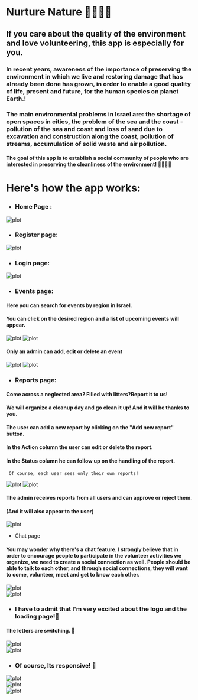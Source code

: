 # Nurture Nature 🌳🌲🌼🌻

## If you care about the quality of the environment and love volunteering, this app is especially for you.

### In recent years, awareness of the importance of preserving the environment in which we live and restoring damage that has already been done has grown, in order to enable a good quality of life, present and future, for the human species on planet Earth.!

### The main environmental problems in Israel are: the shortage of open spaces in cities, the problem of the sea and the coast - pollution of the sea and coast and loss of sand due to excavation and construction along the coast, pollution of streams, accumulation of solid waste and air pollution.

#### The goal of this app is to establish a social community of people who are interested in preserving the cleanliness of the environment! 🙋‍♀️🙋‍♂️

# Here's how the app works:

- ### Home Page :
![plot](./client/src/assest/README/home-page.jpg) 

- ### Register page:
![plot](./client/src/assest/README/register.jpg) 

- ### Login page:
![plot](./client/src/assest/README/login.jpg) 

- ### Events page:
#### Here you can search for events by region in Israel.
#### You can click on the desired region and a list of upcoming events will appear.
![plot](./client/src/assest/README/events.jpg) 
![plot](./client/src/assest/README/get-an-event.jpg) 

#### Only an admin can add, edit or delete an event

![plot](./client/src/assest/README/event-admin.jpg) 
![plot](./client/src/assest/README/modal.jpg) 

- ### Reports page:
#### Come across a neglected area? Filled with litters?Report it to us!
#### We will organize a cleanup day and go clean it up! And it will be thanks to you.
#### The user can add a new report by clicking on the "Add new report" button.
#### In the Action column the user can edit or delete the report.
#### In the Status column he can follow up on the handling of the report.

` Of course, each user sees only their own reports!`

![plot](./client/src/assest/README/report-1.jpg) 
![plot](./client/src/assest/README/report-2.jpg)  

#### The admin receives reports from all users and can approve or reject them.
#### (And it will also appear to the user)

![plot](./client/src/assest/README/admin-reports.jpg)  

- Chat page
#### You may wonder why there's a chat feature. I strongly believe that in order to encourage people to participate in the volunteer activities we organize, we need to create a social connection as well. People should be able to talk to each other, and through social connections, they will want to come, volunteer, meet and get to know each other.
![plot](./client/src/assest/README/chat1.jpg)  
![plot](./client/src/assest/README/chat2.jpg)  


- ### I have to admit that I'm very excited about the logo and the loading page!🙂
 #### The letters are switching. 🤭
![plot](./client/src/assest/README/logo1.jpg)  
![plot](./client/src/assest/README/logo2.jpg)  

- ### Of course, Its responsive! 🙂
![plot](./client/src/assest/README/responsive1.jpg)  
![plot](./client/src/assest/README/responsive2.jpg)  
![plot](./client/src/assest/README/responsive3.jpg)  

